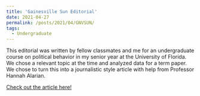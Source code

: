 ```yaml
---
title: 'Gainesville Sun Editorial'
date: 2021-04-27
permalink: /posts/2021/04/GNVSUN/
tags:
  - Undergraduate
---
```


This editorial was written by fellow classmates and me for an undergraduate course on political behavior in my senior year at the University of Florida. We chose a relevant topic at the time and analyzed data for a term paper. We chose to turn this into a journalistic style 
article with help from Professor Hannah Alarian. 

[Check out the article here!](https://www.gainesville.com/story/opinion/2021/04/27/did-hispanic-voters-win-florida-trump/7336756002/?utm_source=facebook&utm_medium=Social&utm_campaign=ghf-gainesville-main)
